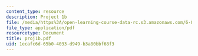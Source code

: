 ```yaml
---
content_type: resource
description: Project 1b
file: /media/https%3A/open-learning-course-data-rc.s3.amazonaws.com/6-825-techniques-in-artificial-intelligence-sma-5504-fall-2002/1ecafc6d65b04033d949b3a80bbf68f3_proj1b.pdf
file_type: application/pdf
resourcetype: Document
title: proj1b.pdf
uid: 1ecafc6d-65b0-4033-d949-b3a80bbf68f3
---
```

